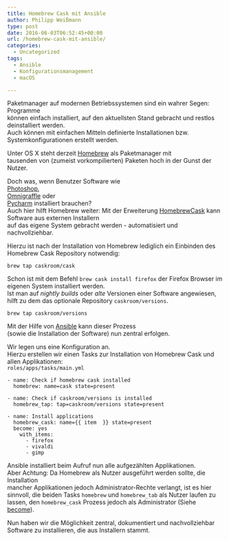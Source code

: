```yaml
---
title: Homebrew Cask mit Ansible
author: Philipp Weißmann
type: post
date: 2016-06-03T06:52:45+00:00
url: /homebrew-cask-mit-ansible/
categories:
  - Uncategorized
tags:
  - Ansible
  - Konfigurationsmanagement
  - macOS

---
```

Paketmanager auf modernen Betriebssystemen sind ein wahrer Segen: Programme  
können einfach installiert, auf den aktuellsten Stand gebracht und restlos  
deinstalliert werden.  
Auch können mit einfachen Mitteln definierte Installationen bzw.  
Systemkonfigurationen erstellt werden.

<!--more-->

Unter OS X steht derzeit [Homebrew][1] als Paketmanager mit  
tausenden von (zumeist vorkompilierten) Paketen hoch in der Gunst der Nutzer.

Doch was, wenn Benutzer Software wie  
[Photoshop][2],  
[Omnigraffle][3] oder  
[Pycharm][4] installiert brauchen?  
Auch hier hilft Homebrew weiter: Mit der Erweiterung [HomebrewCask][5] kann Software aus externen Installern  
auf das eigene System gebracht werden - automatisiert und nachvollziehbar.

Hierzu ist nach der Installation von Homebrew lediglich ein Einbinden des  
Homebrew Cask Repository notwendig:

    brew tap caskroom/cask

Schon ist mit dem Befehl `brew cask install firefox` der Firefox Browser im  
eigenen System installiert werden.  
Ist man auf _nightly builds_ oder _alte_ Versionen einer Software angewiesen,  
hilft zu dem das optionale Repository `caskroom/versions`.

    brew tap caskroom/versions

Mit der Hilfe von [Ansible][6] kann dieser Prozess  
(sowie die Installation der Software) nun zentral erfolgen.

Wir legen uns eine Konfiguration an.  
Hierzu erstellen wir einen Tasks zur Installation von Homebrew Cask und allen Applikationen:  
`roles/apps/tasks/main.yml`

<pre><code class="language-yaml">- name: Check if homebrew cask installed
  homebrew: name=cask state=present

- name: Check if caskroom/versions is installed
  homebrew_tap: tap=caskroom/versions state=present

- name: Install applications
  homebrew_cask: name={{ item  }} state=present
  become: yes
    with_items:
      - firefox
      - vivaldi
      - gimp</code></pre>

Ansible installiert beim Aufruf nun alle aufgezählten Applikationen.  
Aber Achtung: Da Homebrew als Nutzer ausgeführt werden sollte, die Installation  
mancher Applikationen jedoch Administrator-Rechte verlangt, ist es hier  
sinnvoll, die beiden Tasks `homebrew` und `homebrew_tab` als Nutzer laufen zu  
lassen, den `homebrew_cask` Prozess jedoch als Administrator (Siehe  
[become][7]).

Nun haben wir die Möglichkeit zentral, dokumentiert und nachvollziehbar  
Software zu installieren, die aus Installern stammt.

 [1]: http://brew.sh/
 [2]: https://de.wikipedia.org/wiki/Adobe_Photoshop
 [3]: https://www.omnigroup.com/omnigraffle
 [4]: https://www.jetbrains.com/pycharm/
 [5]: https://github.com/Caskroom
 [6]: https://www.ansible.com/
 [7]: https://docs.ansible.com/ansible/latest/playbook_guide/playbooks_privilege_escalation.html